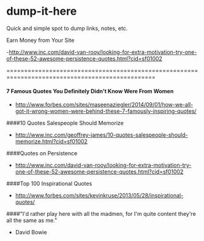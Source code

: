 dump-it-here
============

Quick and simple spot to dump links, notes, etc. 

Earn Money from Your Site

-http://www.inc.com/david-van-rooy/looking-for-extra-motivation-try-one-of-these-52-awesome-persistence-quotes.html?cid=sf01002


================================================================================================

#### 7 Famous Quotes You Definitely Didn't Know Were From Women
- http://www.forbes.com/sites/maseenaziegler/2014/09/01/how-we-all-got-it-wrong-women-were-behind-these-7-famously-inspiring-quotes/


####10 Quotes Salespeople Should Memorize
- http://www.inc.com/geoffrey-james/10-quotes-salespeople-should-memorize.html?cid=sf01002


####Quotes on Persistence
- http://www.inc.com/david-van-rooy/looking-for-extra-motivation-try-one-of-these-52-awesome-persistence-quotes.html?cid=sf01002


####Top 100 Inspirational Quotes
- http://www.forbes.com/sites/kevinkruse/2013/05/28/inspirational-quotes/


####"I'd rather play here with all the madmen, for I'm quite content they're all the same as me."
- David Bowie
